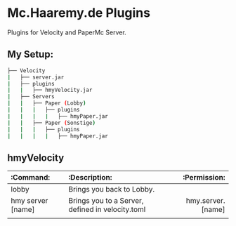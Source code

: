 # Mc.Haaremy.de Plugins
Plugins for Velocity and PaperMc Server.

## My Setup:
```bash
├── Velocity
|   ├── server.jar
|   ├── plugins
|   |   ├── hmyVelocity.jar
|   ├── Servers
|   |   ├── Paper (Lobby)
|   |   |   ├── plugins
|   |   |   |   ├── hmyPaper.jar
|   |   ├── Paper (Sonstige)
|   |   |   ├── plugins
|   |   |   |   ├── hmyPaper.jar
```

## hmyVelocity

| :Command: | :Description: | :Permission: |
|:---------|:-------------|------------:|
|lobby| Brings you back to Lobby.||
|hmy server [name]| Brings you to a Server, defined in velocity.toml|hmy.server.[name]|
|         |             |            |